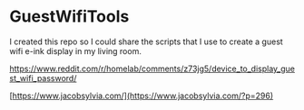 # GuestWifiTools
I created this repo so I could share the scripts that I use to create a guest wifi e-ink display in my living room.

https://www.reddit.com/r/homelab/comments/z73jg5/device_to_display_guest_wifi_password/

[https://www.jacobsylvia.com/](https://www.jacobsylvia.com/?p=296)

